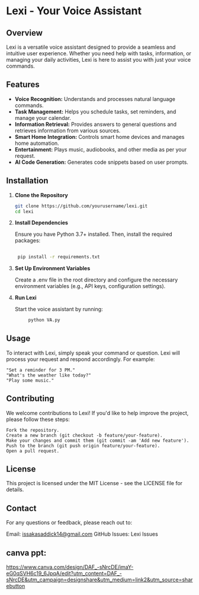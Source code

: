 # Lexi - Your Voice Assistant

## Overview

Lexi is a versatile voice assistant designed to provide a seamless and intuitive user experience. Whether you need help with tasks, information, or managing your daily activities, Lexi is here to assist you with just your voice commands.

## Features

- **Voice Recognition:** Understands and processes natural language commands.
- **Task Management:** Helps you schedule tasks, set reminders, and manage your calendar.
- **Information Retrieval:** Provides answers to general questions and retrieves information from various sources.
- **Smart Home Integration:** Controls smart home devices and manages home automation.
- **Entertainment:** Plays music, audiobooks, and other media as per your request.
- **AI Code Generation:** Generates code snippets based on user prompts.

## Installation

1. **Clone the Repository**

   ```bash
   git clone https://github.com/yourusername/lexi.git
   cd lexi
   
2. **Install Dependencies**

    Ensure you have Python 3.7+ installed. Then, install the required packages:

     ``` bash
      
      pip install -r requirements.txt

3. **Set Up Environment Variables**

    Create a .env file in the root directory and configure the necessary environment variables (e.g., API keys, configuration settings).

4. **Run Lexi**

   Start the voice assistant by running:

     ```bash
          python VA.py

## Usage

To interact with Lexi, simply speak your command or question. Lexi will process your request and respond accordingly. For example:

    "Set a reminder for 3 PM."
    "What's the weather like today?"
    "Play some music."

## Contributing

We welcome contributions to Lexi! If you'd like to help improve the project, please follow these steps:

    Fork the repository.
    Create a new branch (git checkout -b feature/your-feature).
    Make your changes and commit them (git commit -am 'Add new feature').
    Push to the branch (git push origin feature/your-feature).
    Open a pull request.

## License

This project is licensed under the MIT License - see the LICENSE file for details.

## Contact

For any questions or feedback, please reach out to:

  Email: issakasaddick14@gmail.com
  GitHub Issues: Lexi Issues

## canva ppt: 
https://www.canva.com/design/DAF_-sNrcDE/imaY-eG0qSVH6c19_6JpqA/edit?utm_content=DAF_-sNrcDE&utm_campaign=designshare&utm_medium=link2&utm_source=sharebutton
